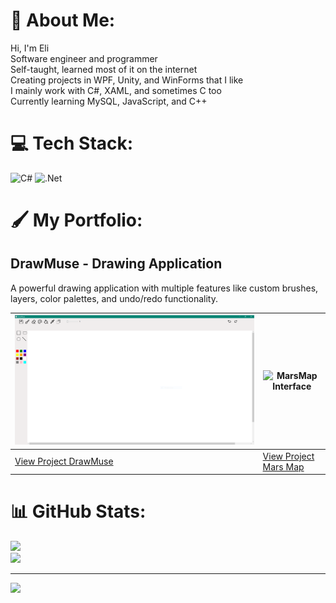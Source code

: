 # 💫 About Me:
Hi, I'm Eli<br>Software engineer and programmer<br>Self-taught, learned most of it on the internet<br>Creating projects in WPF, Unity, and WinForms that I like<br>I mainly work with C#, XAML, and sometimes C too<br>Currently learning MySQL, JavaScript, and C++


# 💻 Tech Stack:
![C#](https://img.shields.io/badge/c%23-%23239120.svg?style=for-the-badge&logo=csharp&logoColor=white) ![.Net](https://img.shields.io/badge/.NET-5C2D91?style=for-the-badge&logo=.net&logoColor=white)

# 🖌️ My Portfolio:
## DrawMuse - Drawing Application
A powerful drawing application with multiple features like custom brushes, layers, color palettes, and undo/redo functionality.

| ![DrawMuse Interface](https://github.com/Eli-Zaib/DrawMuse/blob/master/Images/Interface1.PNG) | ![MarsMap Interface](https://github.com/Eli-Zaib/MarsMap/blob/master/ScreenShot/ScreenShot1.PNG) |
| --- | --- |
| [View Project DrawMuse](https://github.com/Eli-Zaib/DrawMuse) | [View Project Mars Map](https://github.com/Eli-Zaib/MarsMap) |

# 📊 GitHub Stats:
![](https://github-readme-stats.vercel.app/api?username=Eli-Zaib&theme=rose&hide_border=false&include_all_commits=false&count_private=false)<br/>
![](https://github-readme-stats.vercel.app/api/top-langs/?username=Eli-Zaib&theme=rose&hide_border=false&include_all_commits=false&count_private=false&layout=compact)

---
[![](https://visitcount.itsvg.in/api?id=Eli-Zaib&icon=0&color=0)](https://visitcount.itsvg.in)
